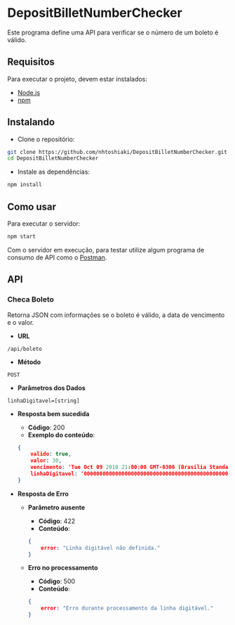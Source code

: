 # DepositBilletNumberChecker

Este programa define uma API para verificar se o número de um boleto é válido.

## Requisitos

Para executar o projeto, devem estar instalados:

- [Node.js](https://nodejs.org/en/)
- [npm](https://www.npmjs.com/)

## Instalando

- Clone o repositório:

```sh
git clone https://github.com/nhtoshiaki/DepositBilletNumberChecker.git
cd DepositBilletNumberChecker
```

- Instale as dependências:

```sh
npm install
```

## Como usar

Para executar o servidor:

```sh
npm start
```

Com o servidor em execução, para testar utilize algum programa de consumo de API como o [Postman](https://www.getpostman.com/).

## API

### Checa Boleto

Retorna JSON com informações se o boleto é válido, a data de vencimento e o valor.

- **URL**

`/api/boleto`

- **Método**

`POST`


- **Parâmetros dos Dados**

`linhaDigitavel=[string]`


- **Resposta bem sucedida**

    - **Código**: 200
    - **Exemplo do conteúdo**:

    ```json
    {
        valido: true,
        valor: 30,
        vencimento: 'Tue Oct 09 2018 21:00:00 GMT-0300 (Brasilia Standard Time)',
        linhaDigitavel: '00000000000000000000000000000000000000000000000'
    }
    ```

- **Resposta de Erro**

    - **Parâmetro ausente**

        - **Código**: 422
        - **Conteúdo**:

        ```json
        {
            error: "Linha digitável não definida."
        }
        ```

    - **Erro no processamento**

        - **Código**: 500
        - **Conteúdo**:

        ```json
        {
            error: "Erro durante processamento da linha digitável."
        }
        ```
